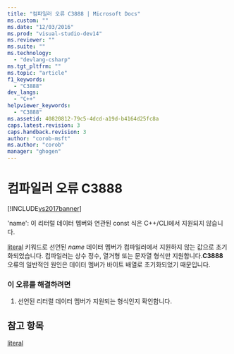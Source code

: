 ```yaml
---
title: "컴파일러 오류 C3888 | Microsoft Docs"
ms.custom: ""
ms.date: "12/03/2016"
ms.prod: "visual-studio-dev14"
ms.reviewer: ""
ms.suite: ""
ms.technology: 
  - "devlang-csharp"
ms.tgt_pltfrm: ""
ms.topic: "article"
f1_keywords: 
  - "C3888"
dev_langs: 
  - "C++"
helpviewer_keywords: 
  - "C3888"
ms.assetid: 40820812-79c5-4dcd-a19d-b4164d25fc8a
caps.latest.revision: 3
caps.handback.revision: 3
author: "corob-msft"
ms.author: "corob"
manager: "ghogen"
---
```

# 컴파일러 오류 C3888
[!INCLUDE[vs2017banner](../../assembler/inline/includes/vs2017banner.md)]

'name': 이 리터럴 데이터 멤버와 연관된 const 식은 C\+\+\/CLI에서 지원되지 않습니다.  
  
 [literal](../../windows/literal-cpp-component-extensions.md) 키워드로 선언된 *name* 데이터 멤버가 컴파일러에서 지원하지 않는 값으로 초기화되었습니다. 컴파일러는 상수 정수, 열거형 또는 문자열 형식만 지원합니다.**C3888** 오류의 일반적인 원인은 데이터 멤버가 바이트 배열로 초기화되었기 때문입니다.  
  
### 이 오류를 해결하려면  
  
1.  선언된 리터럴 데이터 멤버가 지원되는 형식인지 확인합니다.  
  
## 참고 항목  
 [literal](../../windows/literal-cpp-component-extensions.md)